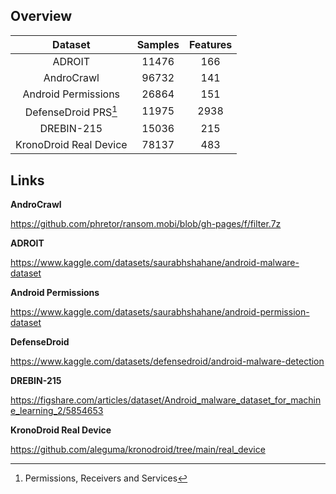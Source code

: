 ## Overview

|               Dataset             | Samples | Features |
|:---------------------------------:|:-------:|:--------:|
|               ADROIT              |  11476  |   166    |
|             AndroCrawl            |  96732  |   141    |
|       Android Permissions         |  26864  |   151    |
|      DefenseDroid PRS[^PRS]       |  11975  |   2938   |
|             DREBIN-215            |  15036  |   215    |
|      KronoDroid Real Device       |  78137  |   483    |

[^PRS]: Permissions, Receivers and Services

## Links
**AndroCrawl**

  https://github.com/phretor/ransom.mobi/blob/gh-pages/f/filter.7z

**ADROIT**

  https://www.kaggle.com/datasets/saurabhshahane/android-malware-dataset

**Android Permissions**

  https://www.kaggle.com/datasets/saurabhshahane/android-permission-dataset

**DefenseDroid**

  https://www.kaggle.com/datasets/defensedroid/android-malware-detection

**DREBIN-215**

  https://figshare.com/articles/dataset/Android_malware_dataset_for_machine_learning_2/5854653

**KronoDroid Real Device**

  https://github.com/aleguma/kronodroid/tree/main/real_device
